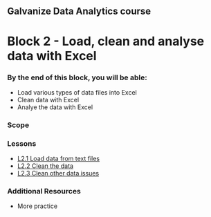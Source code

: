 ## Galvanize Data Analytics course
# Block 2 - Load, clean and analyse data with Excel

### By the end of this block, you will be able:

* Load various types of data files into Excel
* Clean data with Excel
* Analye the data with Excel 

### Scope 


### Lessons

* [L2.1 Load data from text files](L2.1-Load_data_from_text_files.md) <br>
* [L2.2 Clean the data](L2.2-Clean_the_data.md) <br>
* [L2.3 Clean other data issues](L2.3-Clean_other_data_issues) <br>

### Additional Resources

* More practice
